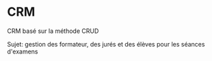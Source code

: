 # CRM

CRM basé sur la méthode CRUD

Sujet: gestion des formateur, des jurés et des élèves pour les séances d'examens
